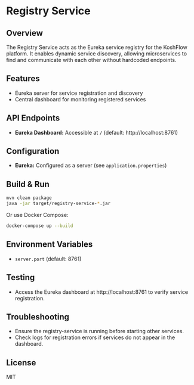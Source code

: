 # Registry Service

## Overview
The Registry Service acts as the Eureka service registry for the KoshFlow platform. It enables dynamic service discovery, allowing microservices to find and communicate with each other without hardcoded endpoints.

## Features
- Eureka server for service registration and discovery
- Central dashboard for monitoring registered services

## API Endpoints
- **Eureka Dashboard:** Accessible at `/` (default: http://localhost:8761)

## Configuration
- **Eureka:** Configured as a server (see `application.properties`)

## Build & Run
```sh
mvn clean package
java -jar target/registry-service-*.jar
```
Or use Docker Compose:
```sh
docker-compose up --build
```

## Environment Variables
- `server.port` (default: 8761)

## Testing
- Access the Eureka dashboard at http://localhost:8761 to verify service registration.

## Troubleshooting
- Ensure the registry-service is running before starting other services.
- Check logs for registration errors if services do not appear in the dashboard.

## License
MIT

